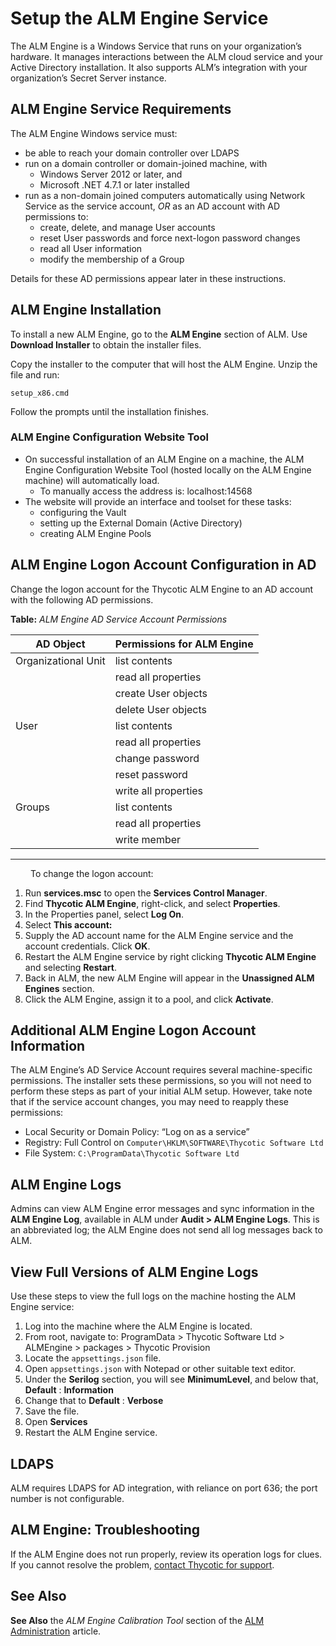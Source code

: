 ﻿[title]: # (Setup the ALM Engine Service)
[tags]: # (Account Lifecycle Manager,ALM,Active Directory,)
[priority]: # (5120)

# Setup the ALM Engine Service

The ALM Engine is a Windows Service that runs on your organization’s hardware. It manages interactions between the ALM cloud service and your Active Directory installation. It also supports ALM’s integration with your organization’s Secret Server instance.

## ALM Engine Service Requirements

The ALM Engine Windows service must:

* be able to reach your domain controller over LDAPS
* run on a domain controller or domain-joined machine, with
  * Windows Server 2012 or later, and
  * Microsoft .NET 4.7.1 or later installed
* run as a non-domain joined computers automatically using Network Service as the service account, *OR* as an AD account with AD permissions to:
  * create, delete, and manage User accounts
  * reset User passwords and force next-logon password changes
  * read all User information
  * modify the membership of a Group


Details for these AD permissions appear later in these instructions.

## ALM Engine Installation

To install a new ALM Engine, go to the **ALM Engine** section of ALM. Use **Download Installer** to obtain the installer files.

Copy the installer to the computer that will host the ALM Engine. Unzip the file and run:

  `setup_x86.cmd`

Follow the prompts until the installation finishes.

### ALM Engine Configuration Website Tool

* On successful installation of an ALM Engine on a machine, the ALM Engine Configuration Website Tool (hosted locally on the ALM Engine machine) will automatically load.
  * To manually access the address is: localhost:14568
* The website will provide an interface and toolset for these tasks:
  * configuring the Vault
  * setting up the External Domain (Active Directory)
  * creating ALM Engine Pools

## ALM Engine Logon Account Configuration in AD

Change the logon account for the Thycotic ALM Engine to an AD account with the following AD permissions.

**Table:** *ALM Engine AD Service Account Permissions*

| AD Object           | Permissions for ALM Engine |
|---------------------|-------------------------------|
| Organizational Unit | list contents                 |
|                     | read all properties           |
|                     | create User objects           |
|                     | delete User objects           |
| User                | list contents                 |
|                     | read all properties           |
|                     | change password               |
|                     | reset password                |
|                     | write all properties          |
| Groups              | list contents                 |
|                     | read all properties           |
|                     | write member                  |

---
  
To change the logon account:

1. Run **services.msc** to open the **Services Control Manager**.
1. Find **Thycotic ALM Engine**, right-click, and select **Properties**.
1. In the Properties panel, select **Log On**.
1. Select **This account:**
1. Supply the AD account name for the ALM Engine service and the account credentials. Click **OK**.
1. Restart the ALM Engine service by right clicking **Thycotic ALM Engine** and selecting **Restart**.
1. Back in ALM, the new ALM Engine will appear in the **Unassigned ALM Engines** section.
1. Click the ALM Engine, assign it to a pool, and click **Activate**.

## Additional ALM Engine Logon Account Information

The ALM Engine’s AD Service Account requires several machine-specific permissions. The installer sets these permissions, so you will not need to perform these steps as part of your initial ALM setup. However, take note that if the service account changes, you may need to reapply these permissions:

* Local Security or Domain Policy: “Log on as a service”
* Registry: Full Control on `Computer\HKLM\SOFTWARE\Thycotic Software Ltd`
* File System: `C:\ProgramData\Thycotic Software Ltd`

## ALM Engine Logs

Admins can view ALM Engine error messages and sync information in the **ALM Engine Log**, available in ALM under **Audit > ALM Engine Logs**. This is an abbreviated log; the ALM Engine does not send all log messages back to ALM.

## View Full Versions of ALM Engine Logs

Use these steps to view the full logs on the machine hosting the ALM Engine service:

1. Log into the machine where the ALM Engine is located.
1. From root, navigate to: ProgramData > Thycotic Software Ltd > ALMEngine > packages > Thycotic Provision
1. Locate the `appsettings.json` file.
1. Open `appsettings.json` with Notepad or other suitable text editor.
1. Under the **Serilog** section, you will see **MinimumLevel**, and below that, **Default** : **Information**
1. Change that to **Default** : **Verbose**
1. Save the file.
1. Open **Services**
1. Restart the ALM Engine service.

## LDAPS

ALM requires LDAPS for AD integration, with reliance on port 636; the port number is not configurable.

## ALM Engine: Troubleshooting

If the ALM Engine does not run properly, review its operation logs for clues. If you cannot resolve the problem, [contact Thycotic for support](../../support/).

## See Also

**See Also** the *ALM Engine Calibration Tool* section of the [ALM Administration](../../alm-admin/) article.
